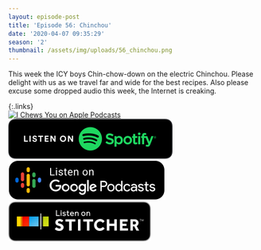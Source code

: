 ```yaml
---
layout: episode-post
title: 'Episode 56: Chinchou'
date: '2020-04-07 09:35:29'
season: '2'
thumbnail: /assets/img/uploads/56_chinchou.png
---
```

This week the ICY boys Chin-chow-down on the electric Chinchou. Please delight with us as we travel far and wide for the best recipes. Also please excuse some dropped audio this week, the Internet is creaking.

{:.links}  
[![I Chews You on Apple Podcasts](https://linkmaker.itunes.apple.com/en-us/badge-lrg.svg?releaseDate=2019-04-16T00:00:00Z&kind=podcast&bubble=podcasts)](https://podcasts.apple.com/us/podcast/56-chinchou/id1455409177?i=1000470760343)  [![I Chews You on Spotify](/assets/img/uploads/spotify-badge-button.svg)](https://open.spotify.com/episode/573gqTcVwxipK8NvD370O0)  [![I Chews You on Google Podcasts](/assets/img/uploads/google-podcasts-badge-button.svg)](https://podcasts.google.com/?feed=aHR0cHM6Ly9pY2hld3N5b3UubGlic3luLmNvbS9yc3M&episode=M2Q4ZDY4NDctOWQ1MC00MDljLTg2MmUtNzkzMjUxMzkzZmIz&ved=0CA0Q38oDahcKEwjIkcP60tboAhUAAAAAHQAAAAAQAQ)  [![I Chews You on Stitcher](/assets/img/uploads/stitcher-badge-button.svg)](https://www.stitcher.com/s?eid=68644838)